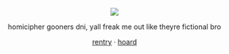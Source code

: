 <div align="center">
  
![](https://komarev.com/ghpvc/?username=decipherhomicide&color=red)

</div>

<div align="center">

homicipher gooners dni, yall freak me out like theyre fictional bro
</div>

<div align="center">

[rentry](https://rentry.co/-prettiestprincess) · [hoard](https://rentry.co/nakohoard)

</div>
